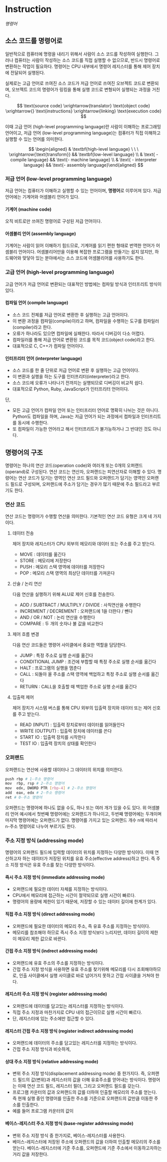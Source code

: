 # Instruction
*명령어*

## 소스 코드를 명령어로

일반적으로 컴퓨터에 명령을 내리기 위해서 사람이 소스 코드를 작성하여 실행한다. 그러나 컴퓨터는 사람이 작성하는 소스 코드를 직접 실행할 수 없으므로, 반드시 명령어로 변환하는 작업이 필요하다. 명령어는 CPU 내부에서 명령어 레지스터를 통해 제어 장치에 전달되어 실행된다. 

실제로는 고급 언어로 쓰여진 소스 코드가 저급 언어로 쓰여진 오브젝트 코드로 변환되며, 오브젝트 코드의 명령어가 링킹을 통해 실행 코드로 변형되어 실행되는 과정을 거친다.

$$
\text{source code} \xrightarrow{translator} \text{object code} \xrightarrow{} \text{instructions} \xrightarrow{linking} \text{execution code}
$$

이때 고급 언어 (high-level programming language)란 사람이 이해하는 프로그래밍 언어이고, 저급 언어 (low-level programming language)는 컴퓨터가 직접 이해하고 실행할 수 있는 언어를 의미한다. 

$$
\begin{aligned}
& \textbf{high-level language} \ \ \ \xrightarrow{\text{transform}} && \textbf{low-level language} \\
& \text{ - compile language} && \text{- machine language} \\
& \text{ - interpreter language} && \text{- assembly language}\end{aligned}
$$


### 저급 언어 (low-level programming language)

저급 언어는 컴퓨터가 이해하고 실행할 수 있는 언어이며, **명령어**로 이루어져 있다. 저급 언어에는 기계어와 어셈블리 언어가 있다.

#### 기계어 (machine code)
오직 비트로만 쓰여진 명령어로 구성된 저급 언어이다. 

#### 어셈블리 언어 (assembly language)
기계어는 사람이 읽어 이해하기 힘드므로, 기계어를 읽기 편한 형태로 번역한 언어가 어셈블리 언어이다. 어셈블리어만을 이용해 복잡한 프로그램을 만들기는 쉽지 않지만, 하드웨어와 맞닿아 있는 분야에서는 소스 코드에 어셈블리어를 사용하기도 한다.


### 고급 언어 (high-level programming language)
고급 언어가 저급 언어로 변환되는 대표적인 방법에는 컴파일 방식과 인터프리트 방식이 있다. 

#### 컴파일 언어 (compile language)
- 소스 코드 전체를 저급 언어로 변환한 후 실행하는 고급 언어이다. 
- 이 변환 과정을 컴파일(compile)이라고 하며, 컴파일을 수행하는 도구를 컴파일러(compiler)라고 한다. 
- 오류가 하나라도 있으면 컴파일에 실패한다. 따라서 디버깅이 다소 어렵다.
- 컴파일러를 통해 저급 언어로 변환된 코드를 목적 코드(object code)라고 한다.
- 대표적으로 C, C++가 컴파일 언어이다.

#### 인터프리터 언어 (interpreter language)
- 소스 코드를 한 줄 단위로 저급 언어로 변환 후 실행하는 고급 언어이다. 
- 이 변환과 실행을 하는 도구를 인터프리터(interpreter)라고 한다.
- 소스 코드에 오류가 나타나기 전까지는 실행되므로 디버깅이 비교적 쉽다.
- 대표적으로 Python, Ruby, JavaScript가 인터프리터 언어이다.

단,
- 모든 고급 언어가 컴파일 언어 또는 인터프리터 언어로 명확히 나뉘는 것은 아니다. Python도 컴파일을 하며, Java는 저급 언어가 되는 과정에서 컴파일과 인터프리트를 동시에 수행한다.
- 또 컴파일이 가능한 언어라고 해서 인터프리트가 불가능하거나 그 반대인 것도 아니다.
    



## 명령어의 구조

명령어는 하나의 연산 코드(operation code)와 여러개 또는 0개의 오퍼랜드(operand)로 구성된다. 연산 코드는 연산자, 오퍼랜드는 피연산자로 이해할 수 있다. 명령어는 연산 코드가 담기는 영역인 연산 코드 필드와 오퍼랜드가 담기는 영역인 오퍼랜드 필드로 구성되며, 오퍼랜드에 주소가 담기는 경우가 많기 때문에 주소 필드라고 부르기도 한다.


### 연산 코드
연산 코드는 명령어가 수행할 연산을 의미한다. 기본적인 연산 코드 유형은 크게 네 가지이다. 

1. 데이터 전송

    제어 장치와 레지스터가 CPU 외부의 메모리와 데이터 또는 주소를 주고 받는다.
    - MOVE : 데이터를 옮긴다
    - STORE : 메모리에 저장한다
    - PUSH : 메모리 스택 영역에 데이터를 저장한다
    - POP : 메모리 스택 영역의 최상단 데이터를 가져온다

2. 산술 / 논리 연산

    다음 연산을 실행하기 위해 ALU로 제어 신호를 전송한다.
    - ADD / SUBTRACT / MULTIPLY / DIVIDE : 사칙연산을 수행한다
    - INCREMENT / DECREMENT : 오퍼랜드에 1을 더한다 / 뺀다
    - AND / OR / NOT : 논리 연산을 수행한다
    - COMPARE : 두 개의 숫자나 불 값을 비교한다

3. 제어 흐름 변경

    다음 연산 코드들은 명령어 사이클에서 중요한 역할을 담당한다.
    - JUMP : 특정 주소로 실행 순서를 옮긴다
    - CONDITIONAL JUMP : 조건에 부합할 때 특정 주소로 실행 순서를 옮긴다
    - HALT : 프로그램의 실행을 멈춘다
    - CALL : 되돌아 올 주소를 스택 영역에 백업하고 특정 주소로 실행 순서를 옮긴다
    - RETURN : CALL을 호출할 때 백업한 주소로 실행 순서를 옮긴다

4. 입출력 제어

    제어 장치가 시스템 버스를 통해 CPU 외부의 입출력 장치와 데이터 또는 제어 신호를 주고 받는다.
    - READ (INPUT) : 입출력 장치로부터 데이터를 읽어들인다
    - WRITE (OUTPUT) : 입출력 장치에 데이터를 쓴다
    - START IO : 입출력 장치를 시작한다
    - TEST IO : 입출력 장치의 상태를 확인한다


### 오퍼랜드
오퍼랜드는 연산에 사용할 데이터나 그 데이터의 위치를 의미한다.

```bash
push rbp # 1-주소 명령어
mov  rbp, rsp # 2-주소 명령어
mov  edx, DWORD PTR [rbp-4] # 2-주소 명령어
add  eax, edx # 2-주소 명령어
ret # 0-주소 명령어
```

오퍼랜드는 명령어에 하나도 없을 수도, 하나 또는 여러 개가 있을 수도 있다. 위 어셈블리 언어 예시에서 첫번째 명령어에는 오퍼랜드가 하나이고, 두번째 명령어에는 두개이며 마지막 명령어에는 오퍼랜드가 없다. 명령어를 가지고 있는 오퍼랜드 개수 n에 따라서 n-주소 명령어로 나누어 부르기도 한다.


### 주소 지정 방식 (addressing mode)
명령어의 오퍼랜드 필드에 입력할 데이터의 위치를 지정하는 다양한 방식이다. 
이때 연산하고자 하는 데이터가 저장된 위치를 유효 주소(effective address)하고 한다. 즉 주소 지정 방식은 유효 주소를 찾는 다양한 방식이다.

#### 즉시 주소 지정 방식 (immediate addressing mode)
- 오퍼랜드에 필요한 데이터 자체를 지정하는 방식이다.
- CPU에서 메모리에 접근하는 시간이 절약되므로 실행 시간이 빠르다.
- 명령어의 용량에 제한이 있기 때문에, 저장할 수 있는 데이터 길이에 한계가 있다.

#### 직접 주소 지정 방식 (direct addressing mode)
- 오퍼랜드에 필요한 데이터의 메모리 주소, 즉 유효 주소를 지정하는 방식이다.
- 메모리를 참조해야 하므로 즉시 주소 지정 방식보다 느리지만, 데이터 길이의 제한이 메모리 제한 값으로 바뀐다. 

#### 간접 주소 지정 방식 (indrect addressing mode)
- 오퍼랜드에 유효 주소의 주소를 지정하는 방식이다. 
- 간접 주소 지정 방식을 사용하면 유효 주소를 찾기위해 메모리를 다시 조회해야하므로, 인출 사이클에서 실행 사이클로 바로 넘어가지 못하고 간접 사이클을 거쳐야 한다.

#### 레지스터 주소 지정 방식 (register addressing mode)
- 오퍼랜드에 데이터를 담고있는 레지스터를 지정하는 방식이다. 
- 직접 주소 지정과 마찬가지로 CPU 내의 접근이므로 실행 시간이 빠르다.
- 단, 레지스터에 있는 주소에만 접근할 수 있다.

#### 레지스터 간접 주소 지정 방식 (register indirect addressing mode)
- 오퍼랜드에 데이터의 주소를 담고있는 레지스터를 지정하는 방식이다.
- 간접 주소 지정 방식과 비슷하게,

#### 상대 주소 지정 방식 (relative addressing mode)
- 변위 주소 지정 방식(displacement addressing mode) 중 한가지다. 즉, 오퍼랜드 필드의 값(변위)과 레지스터의 값을 더해 유효주소를 얻어내는 방식이다. 명령어는 이때 연산 코드 필드, 레지스터 필더, 그리고 오퍼랜드 필드를 갖는다.
- 프로그램 카운터의 값과 오퍼랜드의 값를 더하여 인출할 메모리의 주소를 얻는다. 즉 현재 실행 중인 명령어를 인출한 주소를 기준으로 오퍼랜드의 값만큼 이동한 주소를 인출한다.
- 예를 들어 프로그램 카운터의 값이 

#### 베이스-레지스터 주소 지정 방식 (base-register addressing mode)
- 변위 주소 지정 방식 중 한가지로, 베이스-레지스터를 사용한다.
- 베이스-레지스터에 저장된 주소에 오퍼랜드의 값을 더하여 인출할 메모리의 주소를 얻는다. 베이스-레지스터에 기준 주소를, 오퍼랜드에 기준 주소에서 이동하고자하는 거리 값을 저장한다.